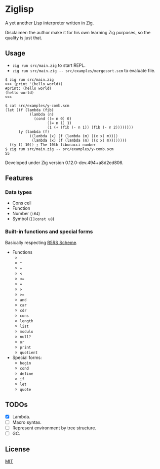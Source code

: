 # Ziglisp

A yet another Lisp interpreter written in Zig.

Disclaimer: the author make it for his own learning Zig purposes, so the quality is just that.

## Usage

* `zig run src/main.zig` to start REPL.
* `zig run src/main.zig -- src/examples/mergesort.scm` to evaluate file.

```
$ zig run src/main.zig
>>> (print '(hello world))
#print: (hello world)
(hello world)
>>> 
```

```
$ cat src/examples/y-comb.scm 
(let ((f (lambda (fib)
           (lambda (n)
             (cond ((= n 0) 0)
                   ((= n 1) 1)
                   (1 (+ (fib (- n 1)) (fib (- n 2))))))))
      (y (lambda (f)
           ((lambda (x) (f (lambda (m) ((x x) m))))
            (lambda (x) (f (lambda (m) ((x x) m))))))))
  ((y f) 10)) ; The 10th fibonacci number
$ zig run src/main.zig -- src/examples/y-comb.scm 
55
```

Developed under Zig version 0.12.0-dev.494+a8d2ed806.

## Features


### Data types

* Cons cell
* Function
* Number (`i64`)
* Symbol (`[]const u8`)

### Built-in functions and special forms

Basically respecting [R5RS Scheme](https://docs.racket-lang.org/r5rs/r5rs-std/).

* Functions
    * `-`
    * `*`
    * `+`
    * `<`
    * `<=`
    * `=`
    * `>`
    * `>=`
    * `and`
    * `car`
    * `cdr`
    * `cons`
    * `length`
    * `list`
    * `modulo`
    * `null?`
    * `or`
    * `print`
    * `quotient`
* Special forms:
    * `begin`
    * `cond`
    * `define`
    * `if`
    * `let`
    * `quote`

## TODOs

- [x] Lambda.
- [ ] Macro syntax.
- [ ] Represent environment by tree structure.
- [ ] GC.

## License

[MIT](https://choosealicense.com/licenses/mit/)
